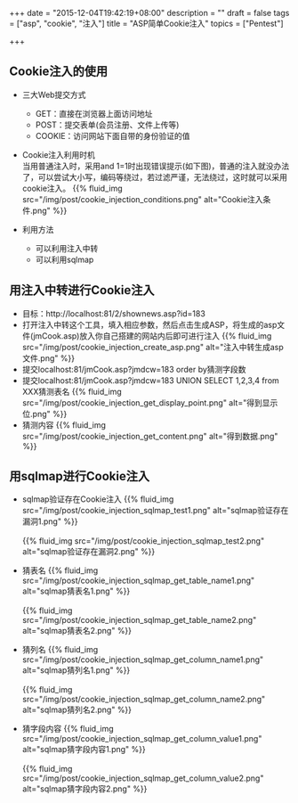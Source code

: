 +++
date = "2015-12-04T19:42:19+08:00"
description = ""
draft = false
tags = ["asp", "cookie", "注入"]
title = "ASP简单Cookie注入"
topics = ["Pentest"]

+++

## Cookie注入的使用
* 三大Web提交方式  
    * GET：直接在浏览器上面访问地址  
    * POST：提交表单(会员注册、文件上传等)  
    * COOKIE：访问网站下面自带的身份验证的值

* Cookie注入利用时机  
当用普通注入时，采用and 1=1时出现错误提示(如下图)，普通的注入就没办法了，可以尝试大小写，编码等绕过，若过滤严谨，无法绕过，这时就可以采用cookie注入。
{{% fluid_img src="/img/post/cookie_injection_conditions.png" alt="Cookie注入条件.png" %}}

* 利用方法
    * 可以利用注入中转
    * 可以利用sqlmap

## 用注入中转进行Cookie注入
* 目标：http://localhost:81/2/shownews.asp?id=183  
* 打开注入中转这个工具，填入相应参数，然后点击生成ASP，将生成的asp文件(jmCook.asp)放入你自己搭建的网站内后即可进行注入
{{% fluid_img src="/img/post/cookie_injection_create_asp.png" alt="注入中转生成asp文件.png" %}}
* 提交localhost:81/jmCook.asp?jmdcw=183 order by猜测字段数  
* 提交localhost:81/jmCook.asp?jmdcw=183 UNION SELECT 1,2,3,4 from XXX猜测表名
{{% fluid_img src="/img/post/cookie_injection_get_display_point.png" alt="得到显示位.png" %}}
* 猜测内容
{{% fluid_img src="/img/post/cookie_injection_get_content.png" alt="得到数据.png" %}}

## 用sqlmap进行Cookie注入
* sqlmap验证存在Cookie注入
{{% fluid_img src="/img/post/cookie_injection_sqlmap_test1.png" alt="sqlmap验证存在漏洞1.png" %}}
<br /><br />
{{% fluid_img src="/img/post/cookie_injection_sqlmap_test2.png" alt="sqlmap验证存在漏洞2.png" %}}

* 猜表名
{{% fluid_img src="/img/post/cookie_injection_sqlmap_get_table_name1.png" alt="sqlmap猜表名1.png" %}}
<br /><br />
{{% fluid_img src="/img/post/cookie_injection_sqlmap_get_table_name2.png" alt="sqlmap猜表名2.png" %}}

* 猜列名
{{% fluid_img src="/img/post/cookie_injection_sqlmap_get_column_name1.png" alt="sqlmap猜列名1.png" %}}
<br /><br />
{{% fluid_img src="/img/post/cookie_injection_sqlmap_get_column_name2.png" alt="sqlmap猜列名2.png" %}}

* 猜字段内容
{{% fluid_img src="/img/post/cookie_injection_sqlmap_get_column_value1.png" alt="sqlmap猜字段内容1.png" %}}
<br /><br />
{{% fluid_img src="/img/post/cookie_injection_sqlmap_get_column_value2.png" alt="sqlmap猜字段内容2.png" %}}